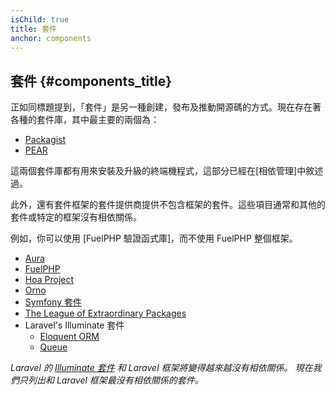 ```yaml
---
isChild: true
title: 套件
anchor: components
---
```


## 套件 {#components_title}

正如同標題提到，「套件」是另一種創建，發布及推動開源碼的方式。現在存在著各種的套件庫，其中最主要的兩個為：

* [Packagist](/#composer_and_packagist)
* [PEAR](/#pear)

這兩個套件庫都有用來安裝及升級的終端機程式，這部分已經在[相依管理]中敘述過。

此外，還有套件框架的套件提供商提供不包含框架的套件。這些項目通常和其他的套件或特定的框架沒有相依關係。

例如，你可以使用 [FuelPHP 驗證函式庫]，而不使用 FuelPHP 整個框架。

  [Dependency Management]: /#dependency_management
  [FuelPHP Validation package]: https://github.com/fuelphp/validation

* [Aura](http://auraphp.github.com/)
* [FuelPHP](https://github.com/fuelphp)
* [Hoa Project](https://github.com/hoaproject)
* [Orno](https://github.com/orno)
* [Symfony 套件](http://symfony.com/doc/current/components/index.html)
* [The League of Extraordinary Packages](http://thephpleague.com/)
* Laravel's Illuminate 套件
    * [Eloquent ORM](https://github.com/illuminate/database)
    * [Queue](https://github.com/illuminate/queue)

_Laravel 的 [Illuminate 套件](https://github.com/illuminate) 和 Laravel 框架將變得越來越沒有相依關係。
現在我們只列出和 Laravel 框架最沒有相依關係的套件。_
